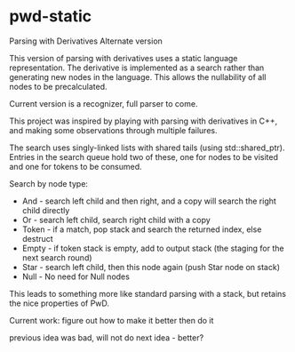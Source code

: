 # pwd-static

Parsing with Derivatives
Alternate version

This version of parsing with derivatives uses a static language representation.  The
derivative is implemented as a search rather than generating new nodes in the language.
This allows the nullability of all nodes to be precalculated.

Current version is a recognizer, full parser to come.

This project was inspired by playing with parsing with derivatives in C++, and
making some observations through multiple failures.

The search uses singly-linked lists with shared tails (using std::shared_ptr).
Entries in the search queue hold two of these, one for nodes to be visited
and one for tokens to be consumed.


Search by node type:

* And - search left child and then right, and a copy will search the right child directly
* Or - search left child, search right child with a copy
* Token - if a match, pop stack and search the returned index, else destruct
* Empty - if token stack is empty, add to output stack (the staging for the next search round)
* Star - search left child, then this node again (push Star node on stack)
* Null - No need for Null nodes


This leads to something more like standard parsing with a stack, but retains
the nice properties of PwD.

Current work:
figure out how to make it better
then do it

previous idea was bad, will not do
next idea - better?
